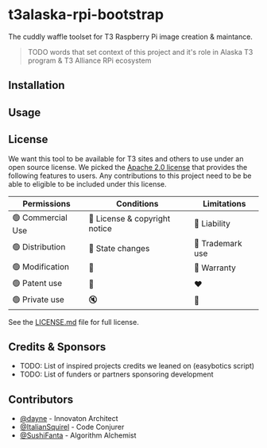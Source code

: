 # t3alaska-rpi-bootstrap
The cuddly waffle toolset for T3 Raspberry Pi image creation & maintance.

> TODO words that set context of this project and it's role in Alaska T3 program
> & T3 Alliance RPi ecosystem

## Installation

## Usage

## License

We want this tool to be available for T3 sites and others to use under an 
open source license. We picked the [Apache 2.0 license](https://choosealicense.com/licenses/apache-2.0/) 
that provides the following features to users. Any contributions to this project
need to be be able to eligible to be included under this license. 

| Permissions | Conditions | Limitations |
| ----------- | ---------- | ----------- | 
| :green_circle: Commercial Use | :large_blue_circle: License & copyright notice | :red_circle: Liability |
| :green_circle: Distribution   | :large_blue_circle: State changes | :red_circle: Trademark use |
| :green_circle: Modification   | :memo:   | :red_circle: Warranty |
| :green_circle: Patent use     | :scroll: | :heart:  |
| :green_circle: Private use    | :mute:   | :blue_heart: |

See the [LICENSE.md](LICENSE.MD) file for full license. 

## Credits & Sponsors

- TODO: List of inspired projects credits we leaned on (easybotics script)
- TODO: List of funders or partners sponsoring development

## Contributors

- [@dayne](https://github.com/dayne) - Innovaton Architect
- [@ItalianSquirel](https://github.com/ItalianSquirel) - Code Conjurer
- [@SushiFanta](https://github.com/SushiFanta) - Algorithm Alchemist
